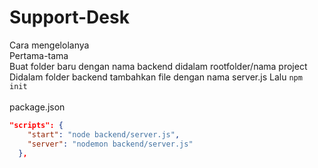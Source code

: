 # Support-Desk
Cara mengelolanya <br/>
Pertama-tama <br/>
Buat folder baru dengan nama backend didalam rootfolder/nama project <br/>
Didalam folder backend tambahkan file dengan nama server.js
Lalu
``npm init`` <br/>
<br/>
package.json
```json
"scripts": {
    "start": "node backend/server.js",
    "server": "nodemon backend/server.js"
  },
```
<br/>



